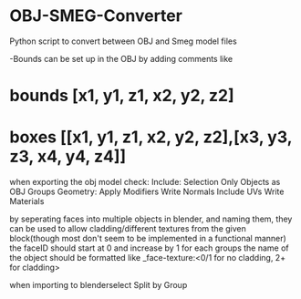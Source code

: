 # OBJ-SMEG-Converter
Python script to convert between OBJ and Smeg model files

-Bounds can be set up in the OBJ by adding comments like
# bounds [x1, y1, z1, x2, y2, z2]
# boxes [[x1, y1, z1, x2, y2, z2],[x3, y3, z3, x4, y4, z4]]

when exporting the obj model check:
  Include:
    Selection Only
    Objects as OBJ Groups
  Geometry:
    Apply Modifiers
    Write Normals
    Include UVs
    Write Materials

by seperating faces into multiple objects in blender, and naming them, they can be used to allow cladding/different textures
from the given block(though most don't seem to be implemented in a functional manner)
  the faceID should start at 0 and increase by 1 for each groups
  the name of the object should be formatted like <identifier>_face<faceID>-texture:<0/1 for no cladding, 2+ for cladding> 
  
when importing to blenderselect Split by Group